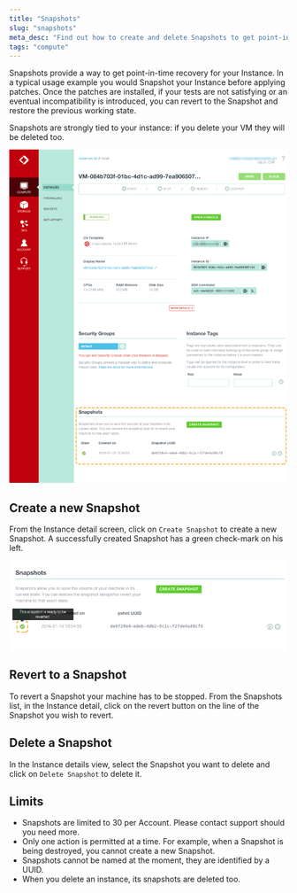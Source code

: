 ```yaml
---
title: "Snapshots"
slug: "snapshots"
meta_desc: "Find out how to create and delete Snapshots to get point-in-time recovery for your Exoscale Compute Instances, straight from our intuitive web interface"
tags: "compute"
---
```


Snapshots provide a way to get point-in-time recovery for your Instance.
In a typical usage example you would Snapshot your Instance before applying patches. Once the patches are installed, if your tests are not satisfying or an eventual incompatibility is introduced, you can revert to the Snapshot and restore the previous working state.

Snapshots are strongly tied to your instance: if you delete your VM they will be deleted too.

![Snapshots are located in the instance detail screen](../img/compute/snapshot.png)

## Create a new Snapshot
From the Instance detail screen, click on `Create Snapshot` to create a new Snapshot. A successfully created Snapshot has a green check-mark on his left.

![Wait for a Snapshot to be ready before operating on it](../img/compute/snapshot-ready-state.png)

## Revert to a Snapshot
To revert a Snapshot your machine has to be stopped. From the Snapshots list, in the Instance detail, click on the revert button on the line of the Snapshot you wish to revert.

## Delete a Snapshot
In the Instance details view, select the Snapshot you want to delete and
click on `Delete Snapshot` to delete it.

## Limits
* Snapshots are limited to 30 per Account. Please contact support should you
  need more.
* Only one action is permitted at a time. For example, when a Snapshot is
  being destroyed, you cannot create a new Snapshot.
* Snapshots cannot be named at the moment, they are identified by a UUID.
* When you delete an instance, its snapshots are deleted too.

